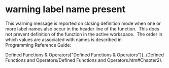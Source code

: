 




<h1 class="heading"><span class="name">warning label name present</span></h1>

This warning message is reported on closing definition mode when one or more label names also occur in the header line of the function.  This does not prevent definition of the function in the active workspace.  The order in which values are associated with names is described in  
Programming Reference Guide: 

Defined Functions & Operators["Defined Functions & Operators"](../Defined Functions and Operators/Defined Functions and Operators.htm#Chapter2).



